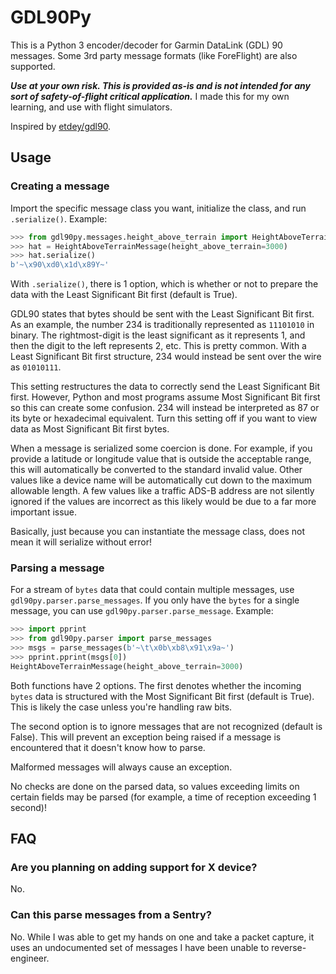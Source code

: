 # GDL90Py

This is a Python 3 encoder/decoder for Garmin DataLink (GDL) 90 messages.
Some 3rd party message formats (like ForeFlight) are also supported.

***Use at your own risk. This is provided as-is and is not intended for any
sort of safety-of-flight critical application.*** I made this for my own learning,
and use with flight simulators.

Inspired by [etdey/gdl90](https://github.com/etdey/gdl90).

## Usage

### Creating a message

Import the specific message class you want, initialize the class, and run `.serialize()`.
Example:

```python
>>> from gdl90py.messages.height_above_terrain import HeightAboveTerrainMessage
>>> hat = HeightAboveTerrainMessage(height_above_terrain=3000)
>>> hat.serialize()
b'~\x90\xd0\x1d\x89Y~'
```

With `.serialize()`, there is 1 option, which is whether or not to prepare the data
with the Least Significant Bit first (default is True).

GDL90 states that bytes should be sent with the Least Significant Bit first.
As an example, the number 234 is traditionally represented as `11101010` in binary.
The rightmost-digit is the least significant as it represents 1, and then the digit
to the left represents 2, etc. This is pretty common. With a Least Significant Bit
first structure, 234 would instead be sent over the wire as `01010111`.

This setting restructures the data to correctly send the Least Significant Bit first.
However, Python and most programs assume Most Significant Bit first so this can
create some confusion. 234 will instead be interpreted as 87 or its byte or hexadecimal
equivalent. Turn this setting off if you want to view data as Most Significant Bit
first bytes.

When a message is serialized some coercion is done. For example, if you provide
a latitude or longitude value that is outside the acceptable range, this will
automatically be converted to the standard invalid value. Other values like
a device name will be automatically cut down to the maximum allowable length.
A few values like a traffic ADS-B address are not silently ignored if the values
are incorrect as this likely would be due to a far more important issue.

Basically, just because you can instantiate the message class, does not mean
it will serialize without error!

### Parsing a message

For a stream of `bytes` data that could contain multiple messages, use
`gdl90py.parser.parse_messages`. If you only have the `bytes` for a single
message, you can use `gdl90py.parser.parse_message`. Example:

```python
>>> import pprint
>>> from gdl90py.parser import parse_messages
>>> msgs = parse_messages(b'~\t\x0b\xb8\x91\x9a~')
>>> pprint.pprint(msgs[0])
HeightAboveTerrainMessage(height_above_terrain=3000)
```

Both functions have 2 options. The first denotes whether the incoming
`bytes` data is structured with the Most Significant Bit first (default is True).
This is likely the case unless you're handling raw bits.

The second option is to ignore messages that are not recognized (default is False).
This will prevent an exception being raised if a message is encountered that
it doesn't know how to parse.

Malformed messages will always cause an exception.

No checks are done on the parsed data, so values exceeding limits on certain fields
may be parsed (for example, a time of reception exceeding 1 second)!

## FAQ

### Are you planning on adding support for X device?

No.

### Can this parse messages from a Sentry?

No. While I was able to get my hands on one and take a packet capture, it uses an
undocumented set of messages I have been unable to reverse-engineer.

